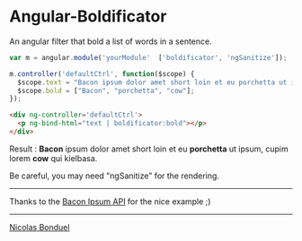 # Angular-Boldificator
An angular filter that bold a list of words in a sentence.

```javascript
var m = angular.module('yourModule'  ['boldificator', 'ngSanitize']);

m.controller('defaultCtrl', function($scope) {
  $scope.text = "Bacon ipsum dolor amet short loin et eu porchetta ut ipsum, cupim lorem cow qui kielbasa.";
  $scope.bold = ["Bacon", "porchetta", "cow"];
});
```

```html
<div ng-controller='defaultCtrl'>
  <p ng-bind-html="text | boldificator:bold"></p>
</div>
```

Result :
**Bacon** ipsum dolor amet short loin et eu **porchetta** ut ipsum, cupim lorem **cow** qui kielbasa.

Be careful, you may need "ngSanitize" for the rendering.

---

Thanks to the [Bacon Ipsum API](https://baconipsum.com/json-api/) for the nice example ;)

---

[Nicolas Bonduel](http://nicolas.bonduel.net)
